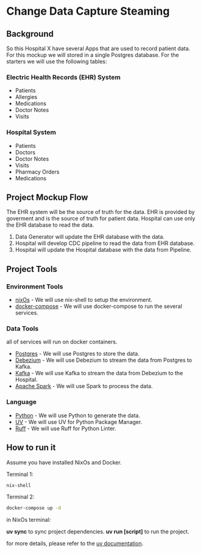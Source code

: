 # Change Data Capture Steaming

## Background

So this Hospital X have several Apps that are used to record patient data. For this mockup we will stored in a single Postgres database. For the starters we will use the following tables:

### Electric Health Records (EHR) System
- Patients
- Allergies
- Medications
- Doctor Notes
- Visits

### Hospital System
- Patients
- Doctors
- Doctor Notes
- Visits
- Pharmacy Orders
- Medications

## Project Mockup Flow

The EHR system will be the source of truth for the data. EHR is provided by goverment and is the source of truth for patient data. Hospital can use only the EHR database to read the data.

1. Data Generator will update the EHR database with the data.
2. Hospital will develop CDC pipeline to read the data from EHR database.
3. Hospital will update the Hospital database with the data from Pipeline.


## Project Tools

### Environment Tools
- [nixOs](https://nixos.org/) - We will use nix-shell to setup the environment.
- [docker-compose](https://docs.docker.com/compose/) - We will use docker-compose to run the several services.

### Data Tools
all of services will run on docker containers.
- [Postgres](https://www.postgresql.org/) - We will use Postgres to store the data.
- [Debezium](https://debezium.io/) - We will use Debezium to stream the data from Postgres to Kafka.
- [Kafka](https://kafka.apache.org/) - We will use Kafka to stream the data from Debezium to the Hospital.
- [Apache Spark](https://spark.apache.org/) - We will use Spark to process the data.

### Language
- [Python](https://www.python.org/) - We will use Python to generate the data.
- [UV](https://docs.astral.sh/uv/) - We will use UV for Python Package Manager.
- [Ruff](https://docs.astral.sh/ruff/) - We will use Ruff for Python Linter.

## How to run it
Assume you have installed NixOs and Docker.

Terminal 1:

```bash
nix-shell
```

Terminal 2:
```bash
docker-compose up -d
```

in NixOs terminal:

**uv sync** to sync project dependencies.
**uv run [script]** to run the project.

for more details, please refer to the [uv documentation](https://docs.astral.sh/uv/getting-started/features/).